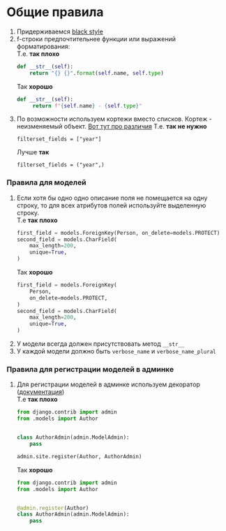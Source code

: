 # Общие правила

1. Придерживаемся [black style](https://black.readthedocs.io/en/stable/the_black_code_style/current_style.html)
2. f-строки предпочтительнее функции или выражений форматирования:\
    Т.е. **так плохо**
    ```python
    def __str__(self):
        return "{} {}".format(self.name, self.type)
    ```
    Так **хорошо**
    ```python
    def __str__(self):
         return f"{self.name} - {self.type}"
    ```
3. По возможности используем кортежи вместо списков. Кортеж - неизменяемый объект. [Вот тут про различия](https://www.educative.io/edpresso/tuples-vs-list-in-python)
    Т.е. **так не нужно**
    ```
    filterset_fields = ["year"]
    ```
    Лучше **так**
    ```
    filterset_fields = ("year",)
    ```


### Правила для моделей
1. Если хотя бы одно одно описание поля не помещается на одну строку, то для всех атрибутов полей используйте выделенную строку. \
    T.e **так плохо**
    ```python
    first_field = models.ForeignKey(Person, on_delete=models.PROTECT)
    second_field = models.CharField(
        max_length=200,
        unique=True,
    )
    ```
    Так **хорошо**
    ```python
    first_field = models.ForeignKey(
        Person,
        on_delete=models.PROTECT,
    )
    second_field = models.CharField(
        max_length=200,
        unique=True,
    )
    ```
2. У модели всегда должен присутствовать метод `__str__`
3. У каждой модели должно быть `verbose_name` и `verbose_name_plural`


### Правила для регистрации моделей в админке
1. Для регистрации моделей в админке используем декоратор ([документация](https://docs.djangoproject.com/en/3.2/ref/contrib/admin/#the-register-decorator)) \
    T.e **так плохо**
    ```python
    from django.contrib import admin
    from .models import Author


    class AuthorAdmin(admin.ModelAdmin):
        pass

    admin.site.register(Author, AuthorAdmin)
    ```
    Так **хорошо**
    ```python
    from django.contrib import admin
    from .models import Author


    @admin.register(Author)
    class AuthorAdmin(admin.ModelAdmin):
        pass
    ```
